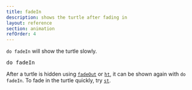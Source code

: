 ```yaml
---
title: fadeIn
description: shows the turtle after fading in
layout: reference
section: animation
refOrder: 4
---
```


`do fadeIn` will show the turtle slowly.

<pre data-after='do ht&#13;pen red&#13;bk 200' class="jumbo">
do fadeIn
</pre>

After a turtle is hidden using [`fadeOut`](fadeOut.html) or
[`ht`](ht.html), it can be shown again with `do fadeIn`.
To fade in the turtle quickly, try [`st`](st.html).
